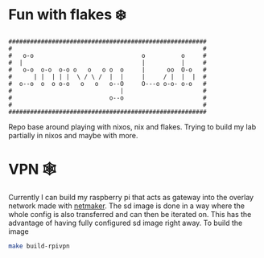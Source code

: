 # Fun with flakes ❄️
```
#######################################################
#                                                     #
#   o-o                              o          o     #
#  |                                 |          |     #
#   o-o  o-o  o-o o   o   o o  o     |      oo  O-o   #
#      | |  | | |  \ / \ /  |  |     |     / |  |  |  #
#  o--o  o  o o-o   o   o   o--O     O---o o-o- o-o   #
#                              |                      #
#                           o--o                      #
#                                                     #
#######################################################
```

Repo base around playing with nixos, nix and flakes. Trying to build my lab partially in nixos and maybe with more.

# VPN 🕸️
Currently I can build my raspberry pi that acts as gateway into the overlay network made with [netmaker](https://github.com/gravitl/netmaker).
The sd image is done in a way where the whole config is also transferred and can then be iterated on.
This has the advantage of having fully configured sd image right away.
To build the image
```bash
make build-rpivpn
```
